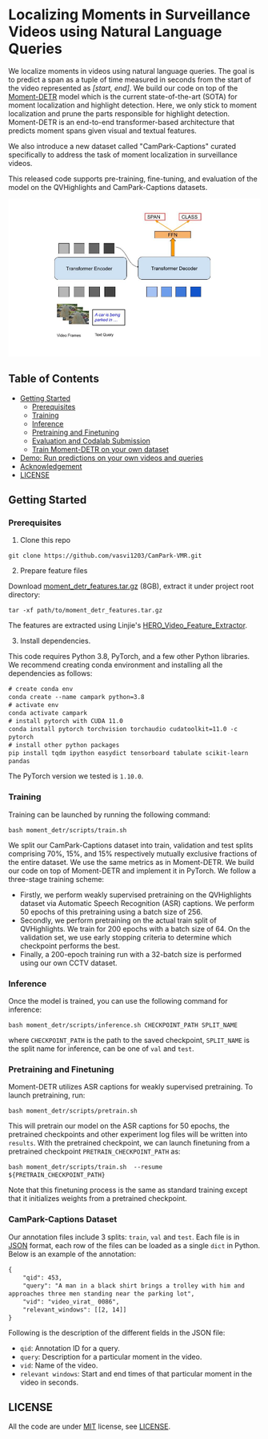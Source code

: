 # Localizing Moments in Surveillance Videos using Natural Language Queries

We localize moments in videos using natural language queries. The goal is to predict a span as a tuple of time measured in seconds from the start of the video represented as *[start, end]*. We build our code on top of the [Moment-DETR](https://github.com/jayleicn/moment_detr) model which is the current state-of-the-art (SOTA) for moment localization and highlight detection. Here, we only stick to moment localization and prune the parts responsible for highlight detection. Moment-DETR is an end-to-end transformer-based architecture that predicts moment spans given visual and textual features. 

We also introduce a new dataset called "CamPark-Captions" curated
specifically to address the task of moment localization in surveillance videos.

This released code supports pre-training, fine-tuning, and evaluation of the model on the QVHighlights and CamPark-Captions datasets.


![model](./assets/architecture.jpg)


## Table of Contents

* [Getting Started](#getting-started)
    * [Prerequisites](#prerequisites)
    * [Training](#training)
    * [Inference](#inference)
    * [Pretraining and Finetuning](#pretraining-and-finetuning)
    * [Evaluation and Codalab Submission](#evaluation-and-codalab-submission)
    * [Train Moment-DETR on your own dataset](#train-moment-detr-on-your-own-dataset)
* [Demo: Run predictions on your own videos and queries](#run-predictions-on-your-own-videos-and-queries)
* [Acknowledgement](#acknowledgement)
* [LICENSE](#license)



## Getting Started 

### Prerequisites
1. Clone this repo

```
git clone https://github.com/vasvi1203/CamPark-VMR.git
```

2. Prepare feature files

Download [moment_detr_features.tar.gz](https://drive.google.com/file/d/1Hiln02F1NEpoW8-iPZurRyi-47-W2_B9/view?usp=sharing) (8GB), 
extract it under project root directory:
```
tar -xf path/to/moment_detr_features.tar.gz
```
The features are extracted using Linjie's [HERO_Video_Feature_Extractor](https://github.com/linjieli222/HERO_Video_Feature_Extractor).

3. Install dependencies.

This code requires Python 3.8, PyTorch, and a few other Python libraries. We recommend creating conda environment and installing all the dependencies as follows:
```
# create conda env
conda create --name campark python=3.8
# activate env
conda activate campark
# install pytorch with CUDA 11.0
conda install pytorch torchvision torchaudio cudatoolkit=11.0 -c pytorch
# install other python packages
pip install tqdm ipython easydict tensorboard tabulate scikit-learn pandas
```
The PyTorch version we tested is `1.10.0`.

### Training

Training can be launched by running the following command:
```
bash moment_detr/scripts/train.sh 
```
We split our CamPark-Captions dataset into train, validation and test splits comprising 70%, 15%, and 15% respectively mutually exclusive fractions of the entire dataset. We use the same metrics as in Moment-DETR. We build our code on top of Moment-DETR and implement it in PyTorch. We follow a three-stage training scheme:
* Firstly, we perform weakly supervised pretraining on the QVHighlights dataset via Automatic Speech Recognition (ASR) captions. We perform 50 epochs of this pretraining using a batch size of 256.
* Secondly, we perform pretraining on the actual train split of QVHighlights. We train for 200 epochs with a batch size of 64. On the validation set, we use early stopping criteria to determine which checkpoint performs the best.
* Finally, a 200-epoch training run with a 32-batch size is performed using our own CCTV dataset.

### Inference
Once the model is trained, you can use the following command for inference:
```
bash moment_detr/scripts/inference.sh CHECKPOINT_PATH SPLIT_NAME  
``` 
where `CHECKPOINT_PATH` is the path to the saved checkpoint, `SPLIT_NAME` is the split name for inference, can be one of `val` and `test`.

### Pretraining and Finetuning
Moment-DETR utilizes ASR captions for weakly supervised pretraining. To launch pretraining, run:
```
bash moment_detr/scripts/pretrain.sh 
```  
This will pretrain our model on the ASR captions for 50 epochs, the pretrained checkpoints and other experiment log files will be written into `results`. With the pretrained checkpoint, we can launch finetuning from a pretrained checkpoint `PRETRAIN_CHECKPOINT_PATH` as:
```
bash moment_detr/scripts/train.sh  --resume ${PRETRAIN_CHECKPOINT_PATH}
```
Note that this finetuning process is the same as standard training except that it initializes weights from a pretrained checkpoint. 


### CamPark-Captions Dataset
Our annotation files include 3 splits: `train`, `val` and `test`. Each file is in [JSON](https://json.org/) format, each row of the files can be loaded as a single `dict` in Python. Below is an example of the annotation:

```
{
    "qid": 453,
    "query": "A man in a black shirt brings a trolley with him and approaches three men standing near the parking lot",
    "vid": "video_virat_ 0086",
    "relevant_windows": [[2, 14]]
}
```

Following is the description of the different fields in the JSON file:
* `qid`: Annotation ID for a query.
* `query`: Description for a particular moment in the video.
* `vid`: Name of the video.
* `relevant windows`: Start and end times of that particular moment in the video in seconds.

## LICENSE
All the code are under [MIT](https://opensource.org/licenses/MIT) license, see [LICENSE](./LICENSE).
 